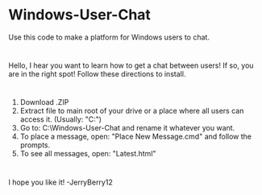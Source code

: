 # Windows-User-Chat
Use this code to make a platform for Windows users to chat.
#
Hello, I hear you want to learn how to get a chat between users! If so, you are in the right spot! Follow these directions to install.
#
1. Download .ZIP
2. Extract file to main root of your drive or a place where all users can access it. (Usually: "C:\")
3. Go to: C:\Windows-User-Chat and rename it whatever you want.
4. To place a message, open: "Place New Message.cmd" and follow the prompts.
5. To see all messages, open: "Latest.html"
#
I hope you like it!
-JerryBerry12
